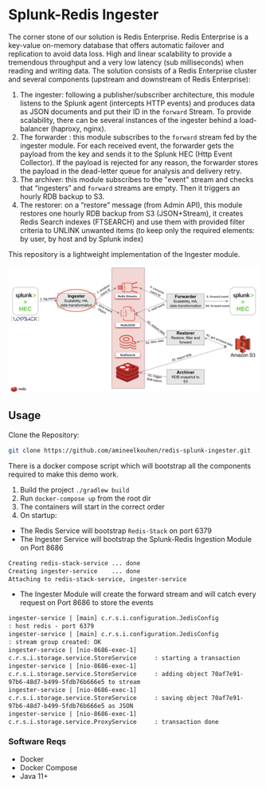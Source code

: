 # Splunk-Redis Ingester
The corner stone of our solution is Redis Enterprise. Redis Enterprise is a key-value on-memory database that offers automatic failover and replication to avoid data loss. 
High and linear scalability to provide a tremendous throughput and a very low latency (sub milliseconds) when reading and writing data.
The solution consists of a Redis Enterprise cluster and several components (upstream and downstream of Redis Enterprise):

1. The ingester: following a publisher/subscriber architecture, this module listens to the Splunk agent (intercepts HTTP events) and produces data as JSON documents and put their ID in the `forward` Stream.
To provide scalability, there can be several instances of the ingester behind a load-balancer (haproxy, nginx).
2. The forwarder : this module subscribes to the `forward` stream fed by the ingester module.
For each received event, the forwarder gets the payload from the key and sends it to the Splunk HEC (Http Event Collector).
If the payload is rejected for any reason, the forwarder stores the payload in the dead-letter queue for analysis and delivery retry.
3. The archiver: this module subscribes to the "event" stream and checks that “ingesters” and `forward` streams are empty. Then it triggers an hourly RDB backup to S3.
4. The restorer: on a “restore” message (from Admin API), this module restores one hourly RDB backup from S3 (JSON+Stream), it creates Redis Search indexes (FTSEARCH) and use them with provided filter criteria to UNLINK unwanted items (to keep only the required elements: by user, by host and by Splunk index)

This repository is a lightweight implementation of the Ingester module.

![Ingester Module](Ingester.png)

## Usage
Clone the Repository:
```bash
git clone https://github.com/amineelkouhen/redis-splunk-ingester.git
```

There is a docker compose script which will bootstrap all the components required to make this demo work.

1. Build the project `./gradlew build`
2. Run `docker-compose up` from the root dir
3. The containers will start in the correct order
4. On startup:
- The Redis Service will bootstrap `Redis-Stack` on port 6379
- The Ingester Service will bootstrap the Splunk-Redis Ingestion Module on Port 8686

```
Creating redis-stack-service ... done
Creating ingester-service    ... done
Attaching to redis-stack-service, ingester-service
```

- The Ingester Module will create the forward stream and will catch every request on Port 8686 to store the events
```
ingester-service | [main] c.r.s.i.configuration.JedisConfig                   : host redis - port 6379
ingester-service | [main] c.r.s.i.configuration.JedisConfig                   : stream group created: OK
ingester-service | [nio-8686-exec-1] c.r.s.i.storage.service.StoreService     : starting a transaction
ingester-service | [nio-8686-exec-1] c.r.s.i.storage.service.StoreService     : adding object 70af7e91-97b6-48d7-b499-5fdb76b666e5 to stream
ingester-service | [nio-8686-exec-1] c.r.s.i.storage.service.StoreService     : saving object 70af7e91-97b6-48d7-b499-5fdb76b666e5 as JSON
ingester-service | [nio-8686-exec-1] c.r.s.i.storage.service.ProxyService     : transaction done
```

### Software Reqs
- Docker
- Docker Compose
- Java 11+
